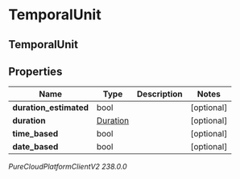 # TemporalUnit

## TemporalUnit

## Properties

|Name | Type | Description | Notes|
|------------ | ------------- | ------------- | -------------|
| **duration_estimated** | bool |  | [optional] |
| **duration** | [Duration](Duration) |  | [optional] |
| **time_based** | bool |  | [optional] |
| **date_based** | bool |  | [optional] |



_PureCloudPlatformClientV2 238.0.0_
